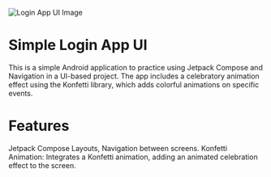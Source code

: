 ![Login App UI Image](https://github.com/user-attachments/assets/426dcf59-a302-453c-ad38-8077acfded62)

# Simple Login App UI
This is a simple Android application to practice using Jetpack Compose and Navigation in a UI-based project. The app includes a celebratory animation effect using the Konfetti library, which adds colorful animations on specific events.

# Features
Jetpack Compose Layouts, Navigation between screens.
Konfetti Animation: Integrates a Konfetti animation, adding an animated celebration effect to the screen.

